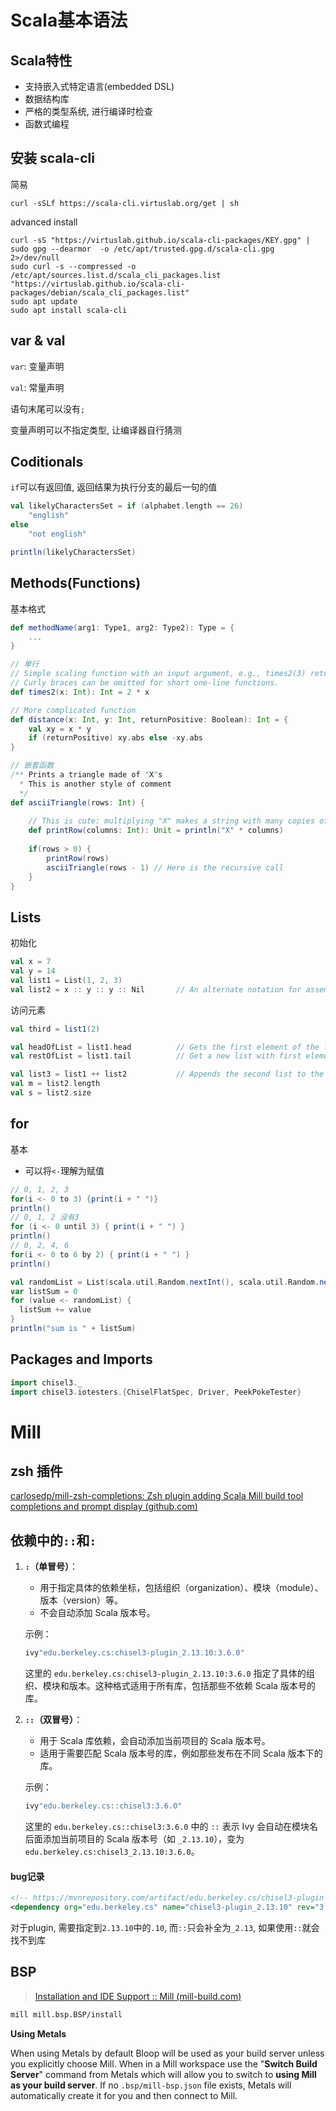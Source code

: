 # Scala基本语法

## Scala特性

- 支持嵌入式特定语言(embedded DSL)
- 数据结构库
- 严格的类型系统, 进行编译时检查
- 函数式编程

## 安装 scala-cli

简易

```shell
curl -sSLf https://scala-cli.virtuslab.org/get | sh
```

advanced install

```shell
curl -sS "https://virtuslab.github.io/scala-cli-packages/KEY.gpg" | sudo gpg --dearmor  -o /etc/apt/trusted.gpg.d/scala-cli.gpg 2>/dev/null
sudo curl -s --compressed -o /etc/apt/sources.list.d/scala_cli_packages.list "https://virtuslab.github.io/scala-cli-packages/debian/scala_cli_packages.list"
sudo apt update
sudo apt install scala-cli
```



## var & val

`var`: 变量声明

`val`: 常量声明

语句末尾可以没有`;`

变量声明可以不指定类型, 让编译器自行猜测



## Coditionals

`if`可以有返回值, 返回结果为执行分支的最后一句的值

```scala
val likelyCharactersSet = if (alphabet.length == 26)
    "english"
else 
    "not english"

println(likelyCharactersSet)
```

## Methods(Functions)

基本格式

```scala
def methodName(arg1: Type1, arg2: Type2): Type = {
    ...
}

// 单行
// Simple scaling function with an input argument, e.g., times2(3) returns 6
// Curly braces can be omitted for short one-line functions.
def times2(x: Int): Int = 2 * x

// More complicated function
def distance(x: Int, y: Int, returnPositive: Boolean): Int = {
    val xy = x * y
    if (returnPositive) xy.abs else -xy.abs
}

// 嵌套函数
/** Prints a triangle made of "X"s
  * This is another style of comment
  */
def asciiTriangle(rows: Int) {
    
    // This is cute: multiplying "X" makes a string with many copies of "X"
    def printRow(columns: Int): Unit = println("X" * columns)
    
    if(rows > 0) {
        printRow(rows)
        asciiTriangle(rows - 1) // Here is the recursive call
    }
}
```



## Lists

初始化

```scala
val x = 7
val y = 14
val list1 = List(1, 2, 3)
val list2 = x :: y :: y :: Nil       // An alternate notation for assembling a list
```

访问元素

```scala
val third = list1(2)
```



```scala
val headOfList = list1.head          // Gets the first element of the list
val restOfList = list1.tail          // Get a new list with first element removed
```



```scala
val list3 = list1 ++ list2           // Appends the second list to the first list
val m = list2.length
val s = list2.size
```

## for

基本

- 可以将`<-`理解为赋值

```scala
// 0, 1, 2, 3
for(i <- 0 to 3) {print(i + " ")}
println()
// 0, 1, 2 没有3
for (i <- 0 until 3) { print(i + " ") }
println()
// 0, 2, 4, 6
for(i <- 0 to 6 by 2) { print(i + " ") }
println()
```

```scala
val randomList = List(scala.util.Random.nextInt(), scala.util.Random.nextInt(), scala.util.Random.nextInt(), scala.util.Random.nextInt())
var listSum = 0
for (value <- randomList) {
  listSum += value
}
println("sum is " + listSum)
```



## Packages and Imports

```scala
import chisel3._
import chisel3.iotesters.{ChiselFlatSpec, Driver, PeekPokeTester}
```



# Mill

## zsh 插件

[carlosedp/mill-zsh-completions: Zsh plugin adding Scala Mill build tool completions and prompt display (github.com)](https://github.com/carlosedp/mill-zsh-completions?tab=readme-ov-file)



## 依赖中的`::`和`:`

1. **`:`（单冒号）**：

   - 用于指定具体的依赖坐标，包括组织（organization）、模块（module）、版本（version）等。
   - 不会自动添加 Scala 版本号。

   示例：

   ```scala
   ivy"edu.berkeley.cs:chisel3-plugin_2.13.10:3.6.0"
   ```

   这里的 `edu.berkeley.cs:chisel3-plugin_2.13.10:3.6.0` 指定了具体的组织、模块和版本。这种格式适用于所有库，包括那些不依赖 Scala 版本号的库。

2. **`::`（双冒号）**：

   - 用于 Scala 库依赖，会自动添加当前项目的 Scala 版本号。
   - 适用于需要匹配 Scala 版本号的库，例如那些发布在不同 Scala 版本下的库。

   示例：

   ```scala
   ivy"edu.berkeley.cs::chisel3:3.6.0"
   ```

   这里的 `edu.berkeley.cs::chisel3:3.6.0` 中的 `::` 表示 Ivy 会自动在模块名后面添加当前项目的 Scala 版本号（如 `_2.13.10`），变为 `edu.berkeley.cs:chisel3_2.13.10:3.6.0`。



#### bug记录

```xml
<!-- https://mvnrepository.com/artifact/edu.berkeley.cs/chisel3-plugin -->
<dependency org="edu.berkeley.cs" name="chisel3-plugin_2.13.10" rev="3.6.0"/>
```

对于plugin, 需要指定到`2.13.10`中的`.10`, 而`::`只会补全为`_2.13`, 如果使用`::`就会找不到库



## BSP

> [Installation and IDE Support :: Mill (mill-build.com)](https://mill-build.com/mill/Installation_IDE_Support.html#_intellij_idea_support)

```bash
mill mill.bsp.BSP/install
```

**Using Metals**

When using Metals by default Bloop will be used as your build server unless you explicitly choose Mill. When in a Mill workspace use the "**Switch Build Server**" command from Metals which will allow you to switch to **using Mill as your build server**. If no `.bsp/mill-bsp.json` file exists, Metals will automatically create it for you and then connect to Mill.
